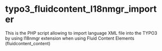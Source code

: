 # typo3_fluidcontent_l18nmgr_importer
This is the PHP script allowing to import language XML file into the TYPO3 by using l18nmgr extension when using Fluid Content Elements (fluidcontent_content)
